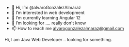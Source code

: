 - 👋 Hi, I’m @alvaroGonzalezAlmaraz
- 👀 I’m interested in web development
- 🌱 I’m currently learning Angular 12
- 💞️ I’m looking for .... really don't know
- 📫 How to reach me alvarogonzalezalmaraz@gmail.com

Hi, I am Java Web Developer .. looking for something.

<!---
alvaroGonzalezAlmaraz/alvaroGonzalezAlmaraz is a ✨ special ✨ repository because its `README.md` (this file) appears on your GitHub profile.
You can click the Preview link to take a look at your changes.
--->
